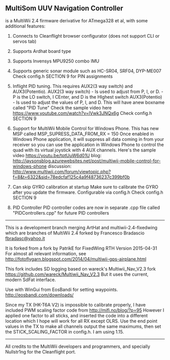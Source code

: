 ## MultiSom UUV Navigation Controller 


is a MultiWii 2.4 firmware derivative for ATmega328 et al, with some additional features:

1. Connects to Cleanflight browser configurator (does not support CLI or servos tab)

2. Supports Ardhat board type

2. Supports Invensys MPU9250 combo IMU

3. Supports generic sonar module such as HC-SR04, SRF04, DYP-ME007
	Check config.h SECTION 9 for PIN assignments
	
4. Inflight PID tuning.
	This requires AUX2(3 way switch) and AUX3(Potentio). 
		AUX2(3 way switch) - Is used to adjust from P, I, or D. 
		- P is the LO switch, I CEnter, and D is the HIghest switch
		AUX3(Potentio) - Is used to adjust the values of P, I, and D.
	This will have anew boxname called "PID Tune"
	Check the sample video here https://www.youtube.com/watch?v=lVwk3JNQx6g
	Check config.h SECTION 9

5. Support for MultiWii Mobile Control for Windows Phone.
	This has new MSP called MSP_SUPRESS_DATA_FROM_RX = 150
 Once enabled in Windows Phone application, it will suppress all data coming in from your receiver so you can use the application in Windows Phone to control the quad with its virtual joystick with 4 AUX channels.
	Here's the sample video https://youtu.be/tptUuW6d01U
	blog: http://jaysonsblog.azurewebsites.net/post/multiwii-mobile-control-for-windows-phone
	discussion: http://www.multiwii.com/forum/viewtopic.php?f=8&t=6322&sid=78edcfaf125c4a9f48736237c399bf0b

6. Can skip GYRO calibration at startup
	Make sure to calibrate the GYRO after you update the firmware.
	Configurable via config.h
	Check config.h SECTION 9
	
7. PID Controller
	PID controller codes are now in separate .cpp file called "PIDControllers.cpp" for future PID controllers
	
----------------------------------------------------------------------------------

This is a development branch merging ArtHat and multiwii-2.4-fixedwing which are
branches of MultiWii 2.4 forked by Francesco Bradascio <fbradasc@yahoo.it>

It is forked from a fork by PatrikE for FixedWing RTH Version 2015-04-31
For almost all relevant information, see
http://fotoflygarn.blogspot.com/2014/04/multiwii-gps-airplane.html

This fork includes SD logging based on wareck's Multiwii_Nav_V2.3 fork 
https://github.com/wareck/Multiwii_Nav_V2.3
But it uses the current, modern SdFat interface.

Use with WinGui from EosBandi for setting waypoints.
http://eosbandi.com/downloads/

Since my TX (HK-T6A V2) is impossible to calibrate properly, I have included
PWM scaling factor code from http://mifi.no/blog/?p=95
However I applied one factor to all sticks, and inserted the code into a
different location which I hope will work for all RX except OLRS. Use the
end point values in the TX to make all channels output the same maximums,
then set the STICK_SCALING_FACTOR in config.h. I am using 1.15.

----------------------------------------------------------------------------------

All credits to the MultiWii developers and programmers, and specially Nullstr1ng for the Cleanflight port.
